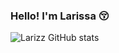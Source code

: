 ### Hello! I'm Larissa 😚

![Larizz GitHub stats](https://github-readme-stats.vercel.app/api?username=Larizz&show_icons=true&theme=tokyonight)
